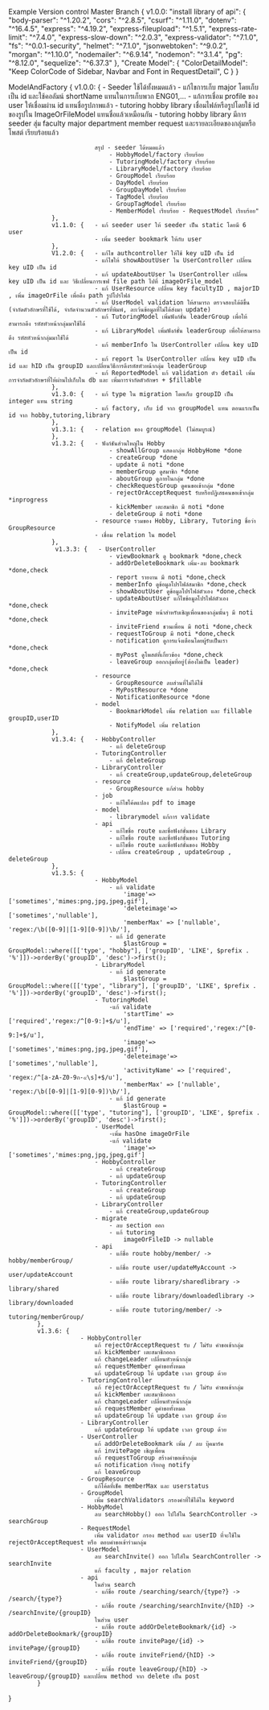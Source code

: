 Example Version control
Master Branch {
    v1.0.0: "install library of api": {
                "body-parser": "^1.20.2",
                "cors": "^2.8.5",
                "csurf": "^1.11.0",
                "dotenv": "^16.4.5",
                "express": "^4.19.2",
                "express-fileupload": "^1.5.1",
                "express-rate-limit": "^7.4.0",
                "express-slow-down": "^2.0.3",
                "express-validator": "^7.1.0",
                "fs": "^0.0.1-security",
                "helmet": "^7.1.0",
                "jsonwebtoken": "^9.0.2",
                "morgan": "^1.10.0",
                "nodemailer": "^6.9.14",
                "nodemon": "^3.1.4",
                "pg": "^8.12.0",
                "sequelize": "^6.37.3"
            },
            "Create Model": {
                "ColorDetailModel": "Keep ColorCode of Sidebar, Navbar and Font in RequestDetail",
                C
            }
}

ModelAndFactory { v1.0.0: { - Seeder ใช้ได้ทั้งหมดแล้ว 
                            - แก้ไขการเก็บ major โดยเก็บเป็น id และใช้คอลัมน์ shortName แทนในการเก็บพวก ENG01,... 
                            - แก้การเชื่อม profile ของ user ให้เชื่อมผ่าน id แทนชื่อรูปภาพแล้ว 
                            - tutoring hobby library เชื่อมไฟล์หรือรูปโดยใช้ id ของรูปใน ImageOrFileModel แทนชื่อแล้วเหมือนกัน 
                            - tutoring hobby library มีการ seeder สุ่ม faculty major department member request และรายละเอียดของกลุ่มหรือโพสต์ เรียบร้อยแล้ว 
                            
                            สรุป - seeder ได้หมดแล้ว 
                                - HobbyModel/factory เรียบร้อย 
                                - TutoringModel/factory เรียบร้อย 
                                - LibraryModel/factory เรียบร้อย 
                                - GroupModel เรียบร้อย 
                                - DayModel เรียบร้อย 
                                - GroupDayModel เรียบร้อย 
                                - TagModel เรียบร้อย 
                                - GroupTagModel เรียบร้อย 
                                - MemberModel เรียบร้อย - RequestModel เรียบร้อย" 
                }, 
                v1.1.0: {   - แก้ seeder user ให้ seeder เป็น static โดยมี 6 user 
                            - เพิ่ม seeder bookmark ให้กับ user 
                }, 
                V1.2.0: {   - แก้ไข authcontroller ให้ใช้ key uID เป็น id 
                            - แก้ไขให้ showAboutUser ใน UserController เปลี่ยน key uID เป็น id 
                            - แก้ updateAboutUser ใน UserController เปลี่ยน key uID เป็น id และ วิธีเปลี่ยนการเซฟ file path ไปที่ imageOrFile_model 
                            - แก้ UserResource เปลี่ยน key facultyID , majorID , เพิ่ม imageOrFile เพื่อดึง path รูปโปรไฟล์ 
                            - แก้ UserModel validation ให้สามารถ ตรวจสอบได้ดีขึ้น (จำกัดตัวอักษรที่ใช้ได้, จำกัดจำนวนตัวอักษรที่พิมพ์, ละเว้นข้อมูลที่ไม่ได้ส่งมา update) 
                            - แก้ TutoringModel เพิ่มฟังก์ชั่น leaderGroup เพื่อให้สามารถดึง รหัสหัวหน้ากลุ่มมาใช้ได้ 
                            - แก้ LibraryModel เพิ่มฟังก์ชั่น leaderGroup เพื่อให้สามารถดึง รหัสหัวหน้ากลุ่มมาใช้ได้ 
                            - แก้ memberInfo ใน UserController เปลี่ยน key uID เป็น id 
                            - แก้ report ใน UserController เปลี่ยน key uID เป็น id และ hID เป็น groupID และเปลี่ยนวิธีการดึงรหัสหัวหน้ากลุ่ม leaderGroup 
                            - แก้ ReportedModel แก้ validation ตัว detail เพิ่มการจำกัดตัวอักษรที่ให้ผ่านไปเก็บใน db และ เพิ่มการจำกัดตัวอักษร + $fillable
                },
                v1.3.0: {   - แก้ type ใน migration โดยเก็บ groupID เป็น integer แทน string
                            - แก้ factory, เก็บ id จาก groupModel แทน ตอนแรกเป็น id จาก hobby,tutoring,library
                },
                v1.3.1: {   - relation ของ groupModel (ไม่สมบูรณ์)
                },
                v1.3.2: {   - ฟังก์ชันส่วนใหญ่ใน Hobby
                                - showAllGroup แสดงกลุ่ม HobbyHome *done
                                - createGroup *done
                                - update มี noti *done 
                                - memberGroup ดูสมาชิก *done
                                - aboutGroup ดูภายในกลุ่ม *done
                                - checkRequestGroup ดูคนขอเข้ากลุ่ม *done
                                - rejectOrAcceptRequest รับหรือปฏิเสธคนขอเข้ากลุ่ม *inprogress
                                - kickMember เตะสมาชิก มี noti *done
                                - deleteGroup มี noti *done
                            - resource รวมของ Hobby, Library, Tutoring ชื่อว่า GroupResource
                            - เชื่อม relation ใน model
                },
                 v1.3.3: {   - UserController
                                - viewBookmark ดู bookmark *done,check
                                - addOrDeleteBookmark เพิ่ม-ลบ bookmark *done,check
                                - report รายงาน มี noti *done,check 
                                - memberInfo ดูข้อมูลโปรไฟล์สมาชิก *done,check
                                - showAboutUser ดูข้อมูลโปรไฟล์ตัวเอง *done,check
                                - updateAboutUser แก้ไขข้อมูลโปรไฟล์ตัวเอง *done,check
                                - invitePage หน้าสำหรับเชิญเพื่อนของกลุ่มนั้นๆ มี noti *done,check
                                - inviteFriend ชวนเพื่อน มี noti *done,check
                                - requestToGroup มี noti *done,check
                                - notification ดูการแจ้งเตือนโดยผู้รับเป็นเรา *done,check
                                - myPost ดูโพสต์ที่เกี่ยวข้อง *done,check
                                - leaveGroup ออกกลุ่มที่อยู่(ต้องไม่เป็น leader) *done,check
                            - resource 
                                - GroupResource ลบส่วนที่ไม่ได้ใช้
                                - MyPostResource *done
                                - NotificationResource *done
                            - model
                                - BookmarkModel เพิ่ม relation และ fillable groupID,userID
                                - NotifyModel เพิ่ม relation
                },
                v1.3.4: {   - HobbyController
                                - แก้ deleteGroup
                            - TutoringController
                                - แก้ deleteGroup
                            - LibraryController
                                - แก้ createGroup,updateGroup,deleteGroup
                            - resource 
                                - GroupResource แก้ส่วน hobby
                            - job
                                - แก้ไขโค้ดแปลง pdf to image
                            - model
                                - librarymodel แก้การ validate
                            - api
                                - แก้ไขชื่อ route และชื่อฟังก์ชั่นของ Library
                                - แก้ไขชื่อ route และชื่อฟังก์ชั่นของ Tutoring
                                - แก้ไขชื่อ route และชื่อฟังก์ชั่นของ Hobby
                                - เปลี่ยน createGroup , updateGroup , deleteGroup
                },
                v1.3.5: {
                            - HobbyModel
                                - แก้ validate
                                    'image'=> ['sometimes','mimes:png,jpg,jpeg,gif'],
                                    'deleteimage'=> ['sometimes','nullable'],
                                    'memberMax' => ['nullable', 'regex:/\b([0-9]|[1-9][0-9])\b/'],
                                - แก้ id generate
                                    $lastGroup = GroupModel::where([['type', "hobby"], ['groupID', 'LIKE', $prefix . '%']])->orderBy('groupID', 'desc')->first();
                            - LibraryModel
                                - แก้ id generate
                                    $lastGroup = GroupModel::where([['type', "library"], ['groupID', 'LIKE', $prefix . '%']])->orderBy('groupID', 'desc')->first();
                            - TutoringModel
                                -แก้ validate
                                    'startTime' => ['required','regex:/^[0-9:]+$/u'],
                                    'endTime' => ['required','regex:/^[0-9:]+$/u'],
                                    'image'=> ['sometimes','mimes:png,jpg,jpeg,gif'],
                                    'deleteimage'=> ['sometimes','nullable'],
                                    'activityName' => ['required', 'regex:/^[a-zA-Z0-9ก-๙\s]+$/u'],
                                    'memberMax' => ['nullable', 'regex:/\b([0-9]|[1-9][0-9])\b/'],
                                - แก้ id generate
                                    $lastGroup = GroupModel::where([['type', "tutoring"], ['groupID', 'LIKE', $prefix . '%']])->orderBy('groupID', 'desc')->first();
                            - UserModel
                                -เพิ่ม hasOne imageOrFile
                                -แก้ validate
                                    'image'=> ['sometimes','mimes:png,jpg,jpeg,gif']
                            - HobbyController
                                - แก้ createGroup
                                - แก้ updateGroup
                            - TutoringController
                                - แก้ createGroup
                                - แก้ updateGroup
                            - LibraryController
                                - แก้ createGroup,updateGroup
                            - migrate
                                - ลบ section ออก
                                - แก้ tutoring
                                    imageOrFileID -> nullable
                            - api
                                - แก้ชื่อ route hobby/member/ -> hobby/memberGroup/
                                - แก้ชื่อ route user/updateMyAccount -> user/updateAccount
                                - แก้ชื่อ route library/sharedlibrary -> library/shared
                                - แก้ชื่อ route library/downloadedlibrary -> library/downloaded
                                - แก้ชื่อ route tutoring/member/ -> tutoring/memberGroup/
            },
            v1.3.6: {
                        - HobbyController
                            แก้ rejectOrAcceptRequest รับ / ไม่รับ คำขอเข้ากลุ่ม
                            แก้ kickMember เตะสมาชิกออก
                            แก้ changeLeader เปลี่ยนหัวหน้ากลุ่ม
                            แก้ requestMember ดูคำขอทั้งหมด
                            แก้ updateGroup ให้ update เวลา group ด้วย
                        - TutoringController
                            แก้ rejectOrAcceptRequest รับ / ไม่รับ คำขอเข้ากลุ่ม
                            แก้ kickMember เตะสมาชิกออก
                            แก้ changeLeader เปลี่ยนหัวหน้ากลุ่ม
                            แก้ requestMember ดูคำขอทั้งหมด
                            แก้ updateGroup ให้ update เวลา group ด้วย
                        - LibraryController
                            แก้ updateGroup ให้ update เวลา group ด้วย
                        - UserController
                            แก้ addOrDeleteBookmark เพิ่ม / ลบ บุ๊คมาร์ค
                            แก้ invitePage เชิญเพื่อน
                            แก้ requestToGroup สร้างคำขอเข้ากลุ่ม
                            แก้ notification เรียกดู notify
                            แก้ leaveGroup
                        - GroupResource 
                            แก้โค้ดที่เช็ค memberMax และ userstatus
                        - GroupModel
                            เพิ่ม searchValidators กรองคำที่ใช้ได้ใน keyword
                        - HobbyModel
                            ลบ searchHobby() ออก ไปใส่ใน SearchController -> searchGroup
                        - RequestModel
                            เพิ่ม validator กรอง method และ userID ที่จะใช้ใน rejectOrAcceptRequest หรือ ตอบคำขอเข้าร่วมกลุ่ม
                        - UserModel
                            ลบ searchInvite() ออก ไปใส่ใน SearchController -> searchInvite
                            แก้ faculty , major relation
                        - api
                            ในส่วน search
                            - แก้ชื่อ route /searching/search/{type?} -> /search/{type?}
                            - แก้ชื่อ route /searching/searchInvite/{hID} -> /searchInvite/{groupID}
                            ในส่วน user
                            - แก้ชื่อ route addOrDeleteBookmark/{id} -> addOrDeleteBookmark/{groupID}
                            - แก้ชื่อ route invitePage/{id} -> invitePage/{groupID}
                            - แก้ชื่อ route inviteFriend/{hID} -> inviteFriend/{groupID}
                            - แก้ชื่อ route leaveGroup/{hID} -> leaveGroup/{groupID} และเปลี่ยน method จาก delete เป็น post
            }
}
